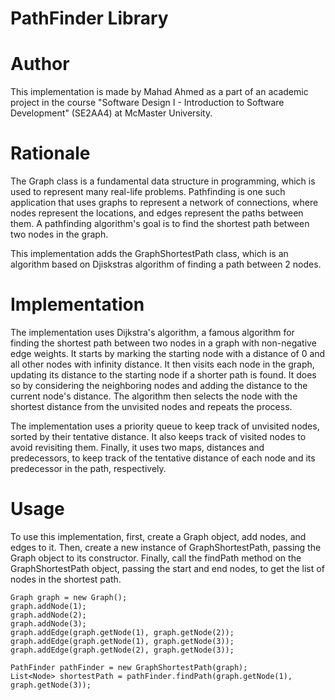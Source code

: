 # PathFinder Library

# Author

This implementation is made by Mahad Ahmed as a part of an academic project in the course "Software Design I - Introduction to Software Development" (SE2AA4) at McMaster University.

# Rationale

The Graph class is a fundamental data structure in programming, which is used to represent many real-life problems. Pathfinding is one such application that uses graphs to represent a network of connections, where nodes represent the locations, and edges represent the paths between them. A pathfinding algorithm's goal is to find the shortest path between two nodes in the graph.

This implementation adds the GraphShortestPath class, which is an algorithm based on Djiskstras algorithm of finding a path between 2 nodes.

# Implementation

The implementation uses Dijkstra's algorithm, a famous algorithm for finding the shortest path between two nodes in a graph with non-negative edge weights. It starts by marking the starting node with a distance of 0 and all other nodes with infinity distance. It then visits each node in the graph, updating its distance to the starting node if a shorter path is found. It does so by considering the neighboring nodes and adding the distance to the current node's distance. The algorithm then selects the node with the shortest distance from the unvisited nodes and repeats the process.

The implementation uses a priority queue to keep track of unvisited nodes, sorted by their tentative distance. It also keeps track of visited nodes to avoid revisiting them. Finally, it uses two maps, distances and predecessors, to keep track of the tentative distance of each node and its predecessor in the path, respectively.

# Usage

To use this implementation, first, create a Graph object, add nodes, and edges to it. Then, create a new instance of GraphShortestPath, passing the Graph object to its constructor. Finally, call the findPath method on the GraphShortestPath object, passing the start and end nodes, to get the list of nodes in the shortest path.

```
Graph graph = new Graph();
graph.addNode(1);
graph.addNode(2);
graph.addNode(3);
graph.addEdge(graph.getNode(1), graph.getNode(2));
graph.addEdge(graph.getNode(1), graph.getNode(3));
graph.addEdge(graph.getNode(2), graph.getNode(3));

PathFinder pathFinder = new GraphShortestPath(graph);
List<Node> shortestPath = pathFinder.findPath(graph.getNode(1), graph.getNode(3));
```